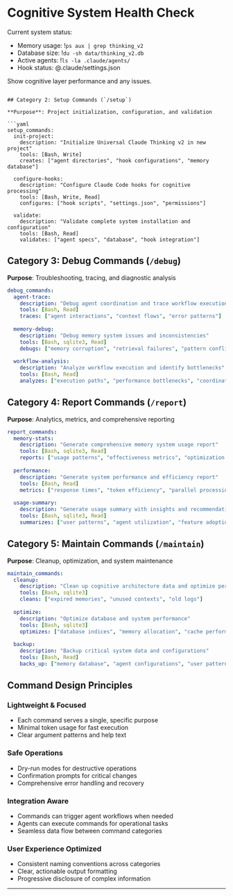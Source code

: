 # Cognitive System Health Check

Current system status:
- Memory usage: !`ps aux | grep thinking_v2`
- Database size: !`du -sh data/thinking_v2.db`
- Active agents: !`ls -la .claude/agents/`
- Hook status: @.claude/settings.json

Show cognitive layer performance and any issues.
```

## Category 2: Setup Commands (`/setup`)

**Purpose**: Project initialization, configuration, and validation

```yaml
setup_commands:
  init-project:
    description: "Initialize Universal Claude Thinking v2 in new project"
    tools: [Bash, Write]
    creates: ["agent directories", "hook configurations", "memory database"]
    
  configure-hooks:
    description: "Configure Claude Code hooks for cognitive processing"
    tools: [Bash, Write, Read]
    configures: ["hook scripts", "settings.json", "permissions"]
    
  validate:
    description: "Validate complete system installation and configuration"
    tools: [Bash, Read]
    validates: ["agent specs", "database", "hook integration"]
```

## Category 3: Debug Commands (`/debug`)

**Purpose**: Troubleshooting, tracing, and diagnostic analysis

```yaml
debug_commands:
  agent-trace:
    description: "Debug agent coordination and trace workflow execution"
    tools: [Bash, Read]
    traces: ["agent interactions", "context flows", "error patterns"]
    
  memory-debug:
    description: "Debug memory system issues and inconsistencies"
    tools: [Bash, sqlite3, Read]
    debugs: ["memory corruption", "retrieval failures", "pattern conflicts"]
    
  workflow-analysis:
    description: "Analyze workflow execution and identify bottlenecks"
    tools: [Bash, Read]
    analyzes: ["execution paths", "performance bottlenecks", "coordination issues"]
```

## Category 4: Report Commands (`/report`)

**Purpose**: Analytics, metrics, and comprehensive reporting

```yaml
report_commands:
  memory-stats:
    description: "Generate comprehensive memory system usage report"
    tools: [Bash, sqlite3, Read]
    reports: ["usage patterns", "effectiveness metrics", "optimization opportunities"]
    
  performance:
    description: "Generate system performance and efficiency report"
    tools: [Bash, Read]
    metrics: ["response times", "token efficiency", "parallel processing gains"]
    
  usage-summary:
    description: "Generate usage summary with insights and recommendations"
    tools: [Bash, sqlite3, Read]
    summarizes: ["user patterns", "agent utilization", "feature adoption"]
```

## Category 5: Maintain Commands (`/maintain`)

**Purpose**: Cleanup, optimization, and system maintenance

```yaml
maintain_commands:
  cleanup:
    description: "Clean up cognitive architecture data and optimize performance"
    tools: [Bash, sqlite3]
    cleans: ["expired memories", "unused contexts", "old logs"]
    
  optimize:
    description: "Optimize database and system performance"
    tools: [Bash, sqlite3]
    optimizes: ["database indices", "memory allocation", "cache performance"]
    
  backup:
    description: "Backup critical system data and configurations"
    tools: [Bash, Read]
    backs_up: ["memory database", "agent configurations", "user patterns"]
```

## Command Design Principles

### **Lightweight & Focused**
- Each command serves a single, specific purpose
- Minimal token usage for fast execution
- Clear argument patterns and help text

### **Safe Operations**
- Dry-run modes for destructive operations
- Confirmation prompts for critical changes
- Comprehensive error handling and recovery

### **Integration Aware**
- Commands can trigger agent workflows when needed
- Agents can execute commands for operational tasks
- Seamless data flow between command categories

### **User Experience Optimized**
- Consistent naming conventions across categories
- Clear, actionable output formatting
- Progressive disclosure of complex information

---
